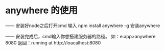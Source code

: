 # anywhere 的使用
—— 安装好node之后打开cmd 输入 npm install anywhere -g 安装anywhere

—— 安装完成后，cmd输入你想搭建服务器的路径。
 如：e:app>anywhere 8080 返回：running at http://loacalhost:8080